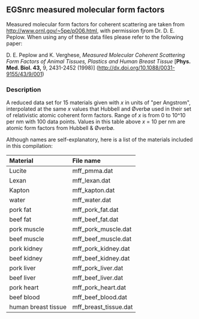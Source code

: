 ## EGSnrc measured molecular form factors

Measured molecular form factors for coherent scattering are taken from
<http://www.ornl.gov/~5pe/p006.html>, with permission fjrom Dr. D. E. Peplow.
When using any of these data files please refer to the following paper:

D. E. Peplow and K. Verghese, *Measured Molecular Coherent Scattering Form
Factors of Animal Tissues, Plastics and Human Breast Tissue*
[**Phys. Med. Biol. 43,** 9, 2431-2452 (1998)]
(http://dx.doi.org/10.1088/0031-9155/43/9/001)


### Description

A reduced data set for 15 materials given with *x* in units of "per Angstrom",
interpolated at the same *x* values that Hubbell and Øverbø used in their set of
relativistic atomic coherent form factors. Range of *x* is from 0 to 10^10 per
nm with 100 data points. Values in this table above *x* = 10 per nm are atomic
form factors from Hubbell & Øverbø.

Although names are self-explanatory, here is a list of the materials included in
this compilation:

 Material             | File name
:---------------------|:----------------------
 Lucite               | mff_pmma.dat
 Lexan                | mff_lexan.dat
 Kapton               | mff_kapton.dat
 water                | mff_water.dat
 pork fat             | mff_pork_fat.dat
 beef fat             | mff_beef_fat.dat
 pork muscle          | mff_pork_muscle.dat
 beef muscle          | mff_beef_muscle.dat
 pork kidney          | mff_pork_kidney.dat
 beef kidney          | mff_beef_kidney.dat
 pork liver           | mff_pork_liver.dat
 beef liver           | mff_beef_liver.dat
 pork heart           | mff_pork_heart.dat
 beef blood           | mff_beef_blood.dat
 human breast tissue  | mff_breast_tissue.dat



